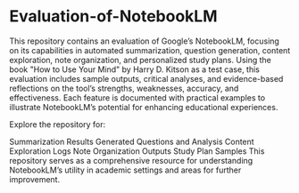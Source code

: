 # Evaluation-of-NotebookLM
This repository contains an evaluation of Google’s NotebookLM, focusing on its capabilities in automated summarization, question generation, content exploration, note organization, and personalized study plans. Using the book "How to Use Your Mind" by Harry D. Kitson as a test case, this evaluation includes sample outputs, critical analyses, and evidence-based reflections on the tool’s strengths, weaknesses, accuracy, and effectiveness. Each feature is documented with practical examples to illustrate NotebookLM’s potential for enhancing educational experiences.

Explore the repository for:

Summarization Results
Generated Questions and Analysis
Content Exploration Logs
Note Organization Outputs
Study Plan Samples
This repository serves as a comprehensive resource for understanding NotebookLM’s utility in academic settings and areas for further improvement.
